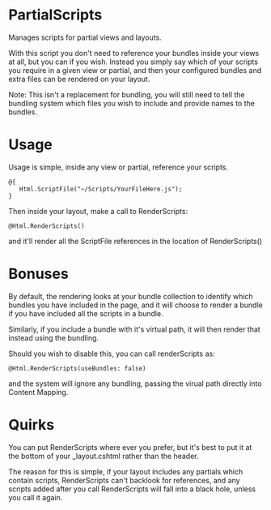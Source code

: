 PartialScripts
==============

Manages scripts for partial views and layouts.

With this script you don't need to reference your bundles inside your views at all, but you can if you wish.
Instead you simply say which of your scripts you require in a given view or partial, and then your configured bundles and extra files can be rendered on your layout.

Note: This isn't a replacement for bundling, you will still need to tell the bundling system which files you wish to include
and provide names to the bundles.

Usage
=====

Usage is simple, inside any view or partial, reference your scripts.

    @{
       Html.ScriptFile("~/Scripts/YourFileHere.js");
    }


Then inside your layout, make a call to RenderScripts:

    @Html.RenderScripts()

and it'll render all the ScriptFile references in the location of RenderScripts()

Bonuses
=======

By default, the rendering looks at your bundle collection to identify which bundles you have included in the page, and it
will choose to render a bundle if you have included all the scripts in a bundle.

Similarly, if you include a bundle with it's virtual path, it will then render that instead using the bundling.

Should you wish to disable this, you can call renderScripts as:

    @Html.RenderScripts(useBundles: false)

and the system will ignore any bundling, passing the virual path directly into Content Mapping.

Quirks
======

You can put RenderScripts where ever you prefer, but it's best to put it at the bottom of your _layout.cshtml rather than the header.

The reason for this is simple, if your layout includes any partials which contain scripts, RenderScripts can't backlook for references, and any scripts added after you call RenderScripts will fall into a black hole, unless you call it again.
